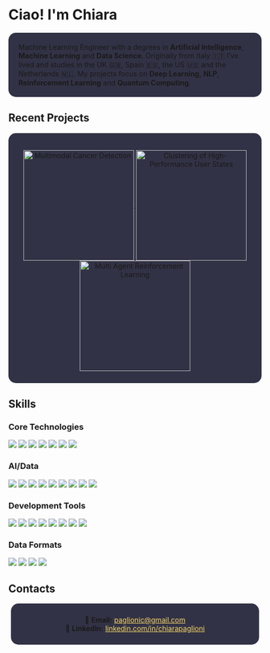 # Ciao! I'm Chiara
<div style="background-color: rgba(50, 50, 70, 1); padding: 20px; border-radius: 15px;">
  <br\>
  Machine Learning Engineer with a degrees in <strong>Artificial Intelligence</strong>, <strong>Machine Learning</strong> and <strong>Data Science</strong>. Originally from Italy 🇮🇹 I’ve lived and studies in the UK 🇬🇧, Spain 🇪🇸, the US 🇺🇸 and the Netherlands 🇳🇱.
  My projects focus on <strong>Deep Learning</strong>, <strong>NLP</strong>, <strong>Reinforcement Learning</strong> and <strong>Quantum Computing</strong>. 
  </ul>
</div>

## Recent Projects

<div style="background-color: rgba(50, 50, 70, 1); padding: 10px; padding-top: 20px; border-radius: 15px; align-items: center;">
  <p align="center">
    <a href="https://github.com/chiarapaglioni/PasqalAIQuantumChallenge">
      <img width="220" src="https://github-readme-stats.vercel.app/api/pin/?username=chiarapaglioni&repo=PasqalAIQuantumChallenge&theme=react&bg_color=1F222E&title_color=F85D7F&hide_border=true&icon_color=F8D866&show_icons=false" align="center" alt="Multimodal Cancer Detection"/>
    </a>
    <a href="https://github.com/chiarapaglioni/UserStates-Clustering">
      <img width="220" src="https://github-readme-stats.vercel.app/api/pin/?username=chiarapaglioni&repo=UserStates-Clustering&theme=react&bg_color=1F222E&title_color=F85D7F&hide_border=true&icon_color=F8D866&show_icons=false" align="center" alt="Clustering of High-Performance User States"/>
    </a>
    <a href="https://github.com/chiarapaglioni/MultiAgentSurveillance">
      <img width="220" src="https://github-readme-stats.vercel.app/api/pin/?username=chiarapaglioni&repo=MultiAgentSurveillance&theme=react&bg_color=1F222E&title_color=F85D7F&hide_border=true&icon_color=F8D866&show_icons=false" align="center" alt="Multi Agent Reinforcement Learning"/>
    </a>
  </p>
</div>

## Skills

### Core Technologies
<img src="https://img.shields.io/badge/Python-3776AB?logo=python&logoColor=white" /> <img src="https://img.shields.io/badge/Java-007396?logo=openjdk&logoColor=white" /> <img src="https://img.shields.io/badge/R-276DC3?logo=r&logoColor=white" /> <img src="https://img.shields.io/badge/SQL-003B57?logo=postgresql&logoColor=white" /> <img src="https://img.shields.io/badge/Bash-4EAA25?logo=gnu-bash&logoColor=white" /> <img src="https://img.shields.io/badge/MATLAB-0076A8?logo=Matlab&logoColor=white" /> <img src="https://img.shields.io/badge/Qiskit-6929C4?logo=Qiskit&logoColor=white" />

### AI/Data
<img src="https://img.shields.io/badge/PyTorch-EE4C2C?logo=pytorch&logoColor=white" /> <img src="https://img.shields.io/badge/TensorFlow-FF6F00?logo=tensorflow&logoColor=white" /> <img src="https://img.shields.io/badge/Keras-D00000?logo=keras&logoColor=white" /> <img src="https://img.shields.io/badge/scikit--learn-F7931E?logo=scikit-learn&logoColor=white" /> <img src="https://img.shields.io/badge/NumPy-013243?logo=numpy&logoColor=white" /> <img src="https://img.shields.io/badge/pandas-150458?logo=pandas&logoColor=white" /> <img src="https://img.shields.io/badge/SciPy-8CAAE6?logo=scipy&logoColor=white" /> <img src="https://img.shields.io/badge/Matplotlib-%23ffffff?logo=Matplotlib&logoColor=black" /> <img src="https://img.shields.io/badge/Seaborn-3D9B4B?logo=seaborn&logoColor=white" />

### Development Tools
<img src="https://img.shields.io/badge/Git-FF3366?logo=git&logoColor=white" /> <img src="https://img.shields.io/badge/GitHub-181717?logo=github&logoColor=white" /> <img src="https://img.shields.io/badge/Docker-2496ED?logo=docker&logoColor=white" /> <img src="https://img.shields.io/badge/AWS-232F3E?logo=amazonwebservices&logoColor=white" /> <img src="https://img.shields.io/badge/Conda-44A833?logo=anaconda&logoColor=white" /> <img src="https://img.shields.io/badge/Maven-C71A36?logo=apache-maven&logoColor=white" /> <img src="https://img.shields.io/badge/Gradle-02303A?logo=gradle&logoColor=white" /> <img src="https://img.shields.io/badge/Artifactory-41BF47?logo=jfrog&logoColor=white" />

### Data Formats
<img src="https://img.shields.io/badge/JSON-000000?logo=json&logoColor=white" /> <img src="https://img.shields.io/badge/XML-8A2BE2?logo=xml&logoColor=white" /> <img src="https://img.shields.io/badge/YAML-CB171E?logo=yaml&logoColor=white" /> <img src="https://img.shields.io/badge/TOML-9B4F96?logo=toml&logoColor=white" />

<!-- ## ⚙️ GitHub Analytics
<p align="center">
  <a href="https://github.com/AVS1508">
    <img height="150em" src="https://github-readme-stats.vercel.app/api?username=null3000&show_icons=true&locale=en&count_private=true&hide_rank=true&custom_title=My%20GitHub%20Stats&disable_animations=false&theme=algolia"/>
    <img height="150em" src="https://github-readme-stats.vercel.app/api/top-langs/?username=chiarapaglioni&langs_count=8&theme=algolia"/>
  </a>
</p> -->

## Contacts
<div style="background-color: rgba(50, 50, 70, 1); padding: 10px; border-radius: 15px; margin: 5px; text-align: center;">
  <p>
    📧 <strong>Email:</strong> <a href="mailto:paglionic@gmail.com" style="color:#f8d866;">paglionic@gmail.com</a><br>
    💼 <strong>LinkedIn:</strong> <a href="https://www.linkedin.com/in/chiarapaglioni" style="color:#f8d866;">linkedin.com/in/chiarapaglioni</a>
  </p>
</div>
